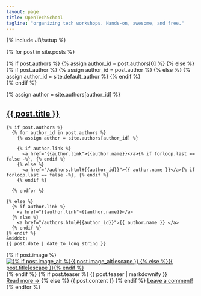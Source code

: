 ```yaml
---
layout: page
title: OpenTechSchool
tagline: "organizing tech workshops. Hands-on, awesome, and free."
---
```

{% include JB/setup %}

<div class="posts">
{% for post in site.posts %}

  {% if post.authors %}
    {% assign author_id = post.authors[0] %}
  {% else %}
    {% if post.author %}
      {% assign author_id = post.author %}
    {% else %}
      {% assign author_id = site.default_author %}
    {% endif %}    
  {% endif %}

{% assign author = site.authors[author_id] %}

  <h2 class="post_title">
    <span><a href="{{ BASE_PATH }}{{ post.url }}">{{ post.title }}</a></span>
  </h2>

  <span class="post_meta">

    {% if post.authors %}
      {% for author_id in post.authors %}
        {% assign author = site.authors[author_id] %}

        {% if author.link %}
          <a href="{{author.link">{{author.name}}</a>{% if forloop.last == false -%}, {% endif %}
        {% else %}
          <a href="/authors.html#{{author_id}}">{{ author.name }}</a>{% if forloop.last == false -%}, {% endif %}
        {% endif %}
        
      {% endfor %}

    {% else %}
      {% if author.link %}
        <a href="{{author.link">{{author.name}}</a>
      {% else %}
        <a href="/authors.html#{{author_id}}">{{ author.name }} </a>
      {% endif %}
    {% endif %}
    &middot;    
    {{ post.date | date_to_long_string }}
  </span>

  <div class="post_content">
    {% if post.image %}
      <a class="header_image" href="{{ BASE_PATH }}{{ post.url }}">
        <img alt="{% if post.image_alt %}{{ post.image_alt|escape }} {% else %}{{ post.title|escape }}{% endif %}" src="{{ post.image }}" />
      </a>
    {% endif %}
    {% if post.teaser %}
      {{ post.teaser | markdownify }} 
      <a class="ots_action read_more" href="{{ BASE_PATH }}{{ post.url }}">Read&nbsp;more&nbsp;&#8594;</a>
    {% else %}
      {{ post.content }}
    {% endif %}
    <a class="comments_action" href="{{ BASE_PATH }}{{ post.url }}#disqus_thread">Leave a comment!</a>
  </div>
{% endfor %}
</div>

<script type="text/javascript">
  /* * * CONFIGURATION VARIABLES: EDIT BEFORE PASTING INTO YOUR WEBPAGE * * */
  var disqus_shortname = '{{ site.JB.comments.disqus.short_name }}'; 
  
  /* * * DON'T EDIT BELOW THIS LINE * * */
  (function () {
    var s = document.createElement('script'); s.async = true;
    s.type = 'text/javascript';
    s.src = 'http://' + disqus_shortname + '.disqus.com/count.js';
    (document.getElementsByTagName('HEAD')[0] || document.getElementsByTagName('BODY')[0]).appendChild(s);
  }());
</script>

